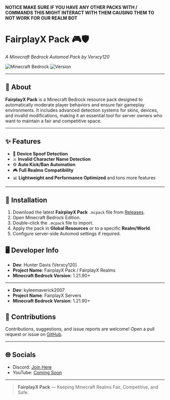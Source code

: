 **NOTICE MAKE SURE IF YOU HAVE ANY OTHER PACKS WITH / COMMANDS THIS MIGHT INTERACT WITH THEM CAUSING THEM TO NOT WORK FOR OUR REALM BOT**

# FairplayX Pack 🎮🛡️
*A Minecraft Bedrock Automod Pack by Verxcy120*

![Minecraft Bedrock](https://img.shields.io/badge/Minecraft-Bedrock%20Edition-5C2D91?style=for-the-badge&logo=minecraft)
![Version](https://img.shields.io/badge/Version-1.21.90+-brightgreen?style=for-the-badge)


---

## 📜 About
**FairplayX Pack** is a Minecraft Bedrock resource pack designed to automatically moderate player behaviors and ensure fair gameplay environments. It includes advanced detection systems for skins, devices, and invalid modifications, making it an essential tool for server owners who want to maintain a fair and competitive space.

---

## ✨ Features
- 🚫 **Device Spoof Detection**
- ⚔️ **Invalid Character Name Detection**
- ⚙️ **Auto Kick/Ban Automation**
- 🎮 **Full Realms Compatibility**
- 📊 **Lightweight and Performance Optimized**
and tons more features
---

## 🧰 Installation
1. Download the latest **FairplayX Pack** `.mcpack` file from [Releases](https://github.com/Verxcy120/FairplayX-Pack/releases/tag/FairplayX).
2. Open Minecraft Bedrock Edition.
3. Double-click the `.mcpack` file to import.
4. Apply the pack in **Global Resources** or to a specific **Realm/World**.
5. Configure server-side Automod settings if required.



## 🖥️ Developer Info
- **Dev**: Hunter Davis (Verxcy120)
- **Project Name**: FairplayX Pack / FairplayX Realms
- **Minecraft Bedrock Version**: 1.21.90+
---
- **Dev**: kyleemaverick2007
- **Project Name**: FairplayX Servers
- **Minecraft Bedrock Version**: 1.21.90+


## 🤝 Contributions
Contributions, suggestions, and issue reports are welcome! Open a pull request or issue on [GitHub](#).

---

## 🌐 Socials
- Discord: [Join Here](https://discord.gg/5QHDW69qFF)
- YouTube: [Coming Soon](#)

---

> **FairplayX Pack** — Keeping Minecraft Realms Fair, Competitive, and Safe.
